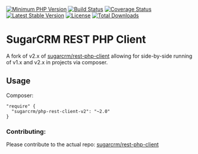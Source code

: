 [![Minimum PHP Version](https://img.shields.io/badge/php-%3E%3D%205.3-8892BF.svg)](https://php.net/)
[![Build Status](https://travis-ci.org/sugarcrm/rest-php-client.svg?branch=2.0)](https://travis-ci.org/sugarcrm/rest-php-client)
[![Coverage Status](https://coveralls.io/repos/github/sugarcrm/rest-php-client/badge.svg?branch=2.0)](https://coveralls.io/github/sugarcrm/rest-php-client?branch=2.0)
[![Latest Stable Version](https://poser.pugx.org/sugarcrm/php-rest-client-v2/v/stable)](https://packagist.org/packages/sugarcrm/php-rest-client-v2)
[![License](https://poser.pugx.org/sugarcrm/php-rest-client-v2/license)](https://packagist.org/packages/sugarcrm/php-rest-client-v2)
[![Total Downloads](https://poser.pugx.org/sugarcrm/php-rest-client-v2/downloads)](https://packagist.org/packages/sugarcrm/php-rest-client-v2)

# SugarCRM REST PHP Client
A fork of v2.x of [sugarcrm/rest-php-client](https://github.com/sugarcrm/rest-php-client) allowing for side-by-side running of v1.x and v2.x in projects via composer.

## Usage
Composer:
```
"require" {
  "sugarcrm/php-rest-client-v2": "~2.0"
}
```

### Contributing:
Please contribute to the actual repo: [sugarcrm/rest-php-client](https://github.com/sugarcrm/rest-php-client)

